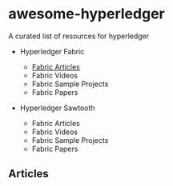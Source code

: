 # awesome-hyperledger

A curated list of resources for hyperledger

* Hyperledger Fabric
  * [Fabric Articles](#Articles)
  * Fabric Videos
  * Fabric Sample Projects
  * Fabric Papers
  
* Hyperledger Sawtooth
  * Fabric Articles
  * Fabric Videos
  * Fabric Sample Projects
  * Fabric Papers
 
 ## Articles

